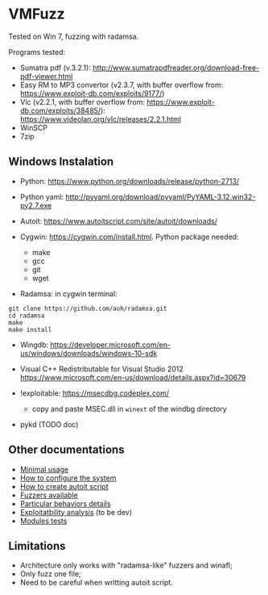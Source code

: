 VMFuzz
=====================================

Tested on Win 7, fuzzing with radamsa.

Programs tested:
- Sumatra pdf (v.3.2.1): http://www.sumatrapdfreader.org/download-free-pdf-viewer.html
- Easy RM to MP3 convertor (v2.3.7, with buffer overflow from: https://www.exploit-db.com/exploits/9177/)
- Vlc (v2.2.1, with buffer overflow from: https://www.exploit-db.com/exploits/38485/): https://www.videolan.org/vlc/releases/2.2.1.html
- WinSCP 
- 7zip

**Windows Instalation**
------------------------
- Python: https://www.python.org/downloads/release/python-2713/
- Python yaml: http://pyyaml.org/download/pyyaml/PyYAML-3.12.win32-py2.7.exe
- Autoit: https://www.autoitscript.com/site/autoit/downloads/
- Cygwin: https://cygwin.com/install.html. Python package needed:
     - make
     - gcc
     - git
     - wget

- Radamsa: in cygwin terminal:
```
git clone https://github.com/aoh/radamsa.git
cd radamsa
make
make install 
```

- Wingdb: https://developer.microsoft.com/en-us/windows/downloads/windows-10-sdk
- Visual C++ Redistributable for Visual Studio 2012 https://www.microsoft.com/en-us/download/details.aspx?id=30679
- !exploitable: https://msecdbg.codeplex.com/
   - copy and paste MSEC.dll in `winext` of the windbg directory

- pykd (TODO doc)


**Other documentations**
-----------------------
- [Minimal usage](Usage.md)
- [How to configure the system](yaml_config/README.md)
- [How to create autoit script](autoit_lib/README.md)
- [Fuzzers available](fuzzers/README.md)
- [Particular behaviors details](Behavior.md)
- [Exploitatbility analysis](exploitability/README.md) (to be dev)
- [Modules tests](tests/README.md) 

**Limitations**
----------------

- Architecture only works with "radamsa-like" fuzzers and winafl;
- Only fuzz one file;
- Need to be careful when writting autoit script.

